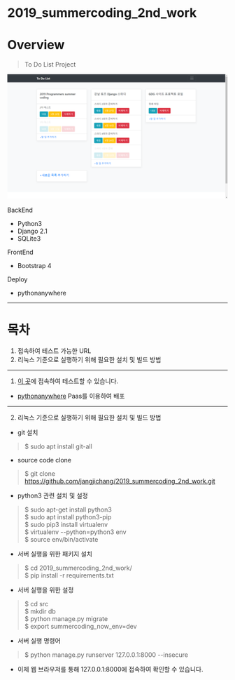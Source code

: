 # 2019_summercoding_2nd_work

# Overview
> To Do List Project

![overview](img/overview.png)

BackEnd
- Python3
- Django 2.1
- SQLite3

FrontEnd
- Bootstrap 4

Deploy
- pythonanywhere


---
# 목차
1. 접속하여 테스트 가능한 URL
2. 리눅스 기준으로 실행하기 위해 필요한 설치 및 빌드 방법

---

1. [이 곳](http://jcjang.pythonanywhere.com/)에 접속하여 테스트할 수 있습니다.
- [pythonanywhere](https://www.pythonanywhere.com/) Paas를 이용하여 배포

---

2. 리눅스 기준으로 실행하기 위해 필요한 설치 및 빌드 방법
- git 설치
> $ sudo apt install git-all

- source code clone
> $ git clone https://github.com/jangjichang/2019_summercoding_2nd_work.git

- python3 관련 설치 및 설정
> $ sudo apt-get install python3<br>
> $ sudo apt install python3-pip<br>
> $ sudo pip3 install virtualenv<br>
> $ virtualenv --python=python3 env<br>
> $ source env/bin/activate

- 서버 실행을 위한 패키지 설치
> $ cd 2019_summercoding_2nd_work/<br>
> $ pip install -r requirements.txt

- 서버 실행을 위한 설정
> $ cd src<br>
> $ mkdir db<br>
> $ python manage.py migrate<br>
> $ export summercoding_now_env=dev

- 서버 실행 명령어
> $ python manage.py runserver 127.0.0.1:8000 --insecure

- 이제 웹 브라우저를 통해 127.0.0.1:8000에 접속하여 확인할 수 있습니다.




